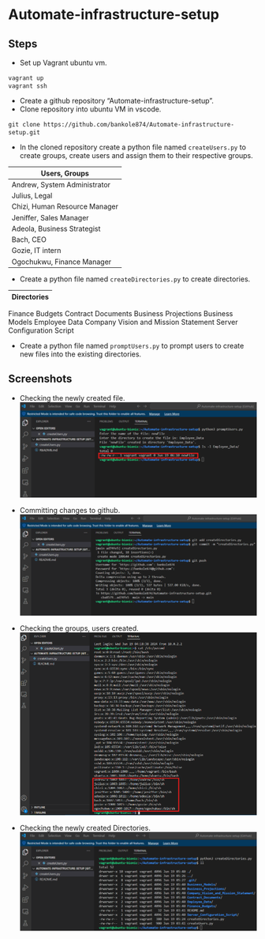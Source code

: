# Automate-infrastructure-setup

## Steps

- Set up Vagrant ubuntu vm.
```
vagrant up
vagrant ssh
```
- Create a github repository “Automate-infrastructure-setup”.
- Clone repository into ubuntu VM in vscode.
```
git clone https://github.com/bankole874/Automate-infrastructure-setup.git
```
- In the cloned repository create a python file named ```createUsers.py``` to create groups, create users and assign them to their respective groups.

| Users, Groups             |
| ----------------- |
|Andrew, System Administrator|
|Julius, Legal|
|Chizi, Human Resource Manager|
|Jeniffer, Sales Manager|
|Adeola, Business Strategist|
|Bach, CEO|
|Gozie, IT intern|
|Ogochukwu, Finance Manager|

- Create a python file named ```createDirectories.py``` to create directories.

| Directories             |
| ----------------- |
Finance Budgets
Contract Documents
Business Projections
Business Models
Employee Data
Company Vision and Mission Statement
Server Configuration Script

- Create a python file named ```promptUsers.py``` to prompt users to create new files into the existing directories.

## Screenshots

- Checking the newly created file.
![1](https://github.com/bankole874/Automate-infrastructure-setup/blob/main/images/Checking%20the%20newly%20created%20file.png)

- Committing changes to github.
![2](https://github.com/bankole874/Automate-infrastructure-setup/blob/main/images/Committing%20changes%20to%20github.png)

- Checking the groups, users created.
![3](https://github.com/bankole874/Automate-infrastructure-setup/blob/695e7e1031d30fc760a7858ad41c1c4e7703f471/images/Checking%20the%20groups%2C%20users%20created.png)

- Checking the newly created Directories. 
![4](https://github.com/bankole874/Automate-infrastructure-setup/blob/main/images/Listing%20the%20directories%20created.png)
